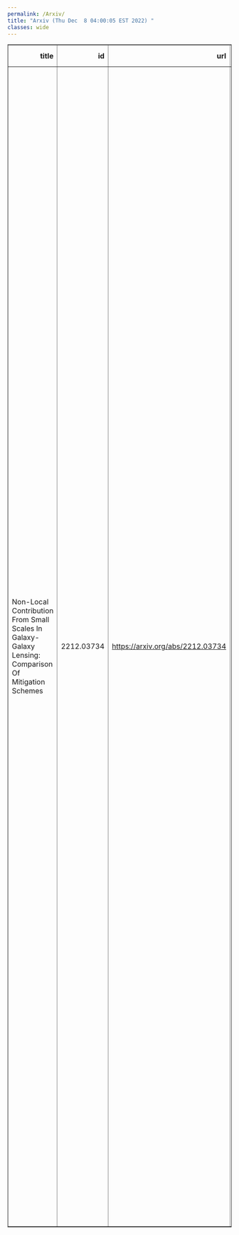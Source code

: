 ```yaml
---
permalink: /Arxiv/
title: "Arxiv (Thu Dec  8 04:00:05 EST 2022) "
classes: wide
---
```

<table border="1" class="dataframe">
  <thead>
    <tr style="text-align: right;">
      <th>title</th>
      <th>id</th>
      <th>url</th>
      <th>authors</th>
      <th>Local Authors</th>
    </tr>
  </thead>
  <tbody>
    <tr>
      <td>Non-Local Contribution From Small Scales In Galaxy-Galaxy Lensing:   Comparison Of Mitigation Schemes</td>
      <td>2212.03734</td>
      <td><a href="https://arxiv.org/abs/2212.03734" target="_blank">https://arxiv.org/abs/2212.03734</a></td>
      <td>J. Prat, G. Zacharegkas, Y. Park, N. Maccrann, E. R. Switzer, S. Pandey, C. Chang, J. Blazek, R. Miquel, A. Alarcon, O. Alves, A. Amon, F. Andrade-Oliveira, K. Bechtol, M. R. Becker, G. M. Bernstein, R. Chen, A. Choi, H. Camacho, A. Campos, A. Carnero Rosell, M. Carrasco Kind, R. Cawthon, J. Cordero, M. Crocce, C. Davis, J. Derose, H. T. Diehl, S. Dodelson, C. Doux, A. Drlica-Wagner, K. Eckert, T. F. Eifler, J. Elvin-Poole, S. Everett, X. Fang, A. Ferté, P. Fosalba, O. Friedrich, M. Gatti, G. Giannini, D. Gruen, R. A. Gruendl, I. Harrison, W. G. Hartley, K. Herner, H. Huang, E. M. Huff, M. Jarvis, E. Krause, N. Kuropatkin, P. -F. Leget, J. Mccullough, J. Myles, A. Navarro-Alsina, A. Porredon, M. Raveri, R. P. Rollins, A. Roodman, R. Rosenfeld, A. J. Ross, E. S. Rykoff, C. Sánchez, J. Sanchez, L. F. Secco, I. Sevilla-Noarbe, E. Sheldon, T. Shin, M. A. Troxel, I. Tutusaus, T. N. Varga, B. Yanny, B. Yin, Y. Zhang, J. Zuntz, M. Aguena, S. Allam, J. Annis, D. Bacon, E. Bertin, S. Bocquet, D. Brooks, D. L. Burke, J. Carretero, M. Costanzi, M. E. S. Pereira, J. De Vicente, S. Desai, I. Ferrero, B. Flaugher, D. W. Gerdes, G. Gutierrez, S. R. Hinton, D. L. Hollowood, K. Honscheid, D. J. James, M. Lima, F. Menanteau, J. Mena-Fernández, A. Palmese, M. Paterno, F. Paz-Chinchón, A. Pieres, A. A. Plazas Malagón, M. Rodriguez-Monroy, E. Sanchez, M. Schubnell, M. Smith, M. Soares-Santos, E. Suchyta, M. E. C. Swanson, G. Tarle, C. To, N. Weaverdyck, J. Weller</td>
      <td>Ashley Ross, Chun-Hao To, Klaus Honscheid, Michael Rizzo Smith</td>
    </tr>
  </tbody>
</table>